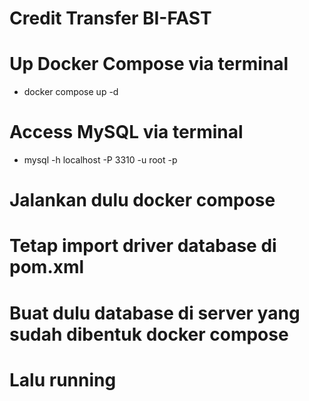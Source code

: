# Credit Transfer BI-FAST

# Up Docker Compose via terminal
- docker compose up -d

# Access MySQL via terminal
- mysql -h localhost -P 3310 -u root -p

# Jalankan dulu docker compose

# Tetap import driver database di pom.xml

# Buat dulu database di server yang sudah dibentuk docker compose

# Lalu running
